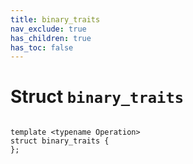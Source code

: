 ```yaml
---
title: binary_traits
nav_exclude: true
has_children: true
has_toc: false
---
```


# Struct `binary_traits`

<code class="doxybook">
<span>template &lt;typename Operation&gt;</span>
<span>struct binary&#95;traits {</span>
<span>};</span>
</code>


